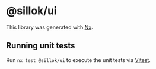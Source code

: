 # @sillok/ui

This library was generated with [Nx](https://nx.dev).

## Running unit tests

Run `nx test @sillok/ui` to execute the unit tests via [Vitest](https://vitest.dev/).
